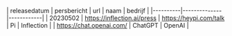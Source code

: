 | releasedatum | persbericht | url | naam |  bedrijf |
|----------|--------------|------------|
| 20230502 | https://inflection.ai/press | https://heypi.com/talk | Pi | Inflection |
| https://chat.openai.com/ | ChatGPT | OpenAI |
